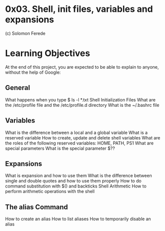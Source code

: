 # 0x03. Shell, init files, variables and expansions
(c) Solomon Ferede
# Learning Objectives
At the end of this project, you are expected to be able to explain to anyone, without the help of Google:

## General
What happens when you type $ ls -l *.txt
Shell Initialization Files
What are the /etc/profile file and the /etc/profile.d directory
What is the ~/.bashrc file
## Variables
What is the difference between a local and a global variable
What is a reserved variable
How to create, update and delete shell variables
What are the roles of the following reserved variables: HOME, PATH, PS1
What are special parameters
What is the special parameter $??
## Expansions
What is expansion and how to use them
What is the difference between single and double quotes and how to use them properly
How to do command substitution with $() and backticks
Shell Arithmetic
How to perform arithmetic operations with the shell
## The alias Command
How to create an alias
How to list aliases
How to temporarily disable an alias
